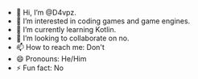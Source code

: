 - 👋 Hi, I’m @D4vpz.
- 👀 I’m interested in coding games and game engines.
- 🌱 I’m currently learning Kotlin.
- 💞️ I’m looking to collaborate on no.
- 📫 How to reach me: Don't
- 😄 Pronouns: He/Him
- ⚡ Fun fact: No

<!---
D4vpz/D4vpz is a ✨ special ✨ repository because its `README.md` (this file) appears on your GitHub profile.
You can click the Preview link to take a look at your changes.
--->

